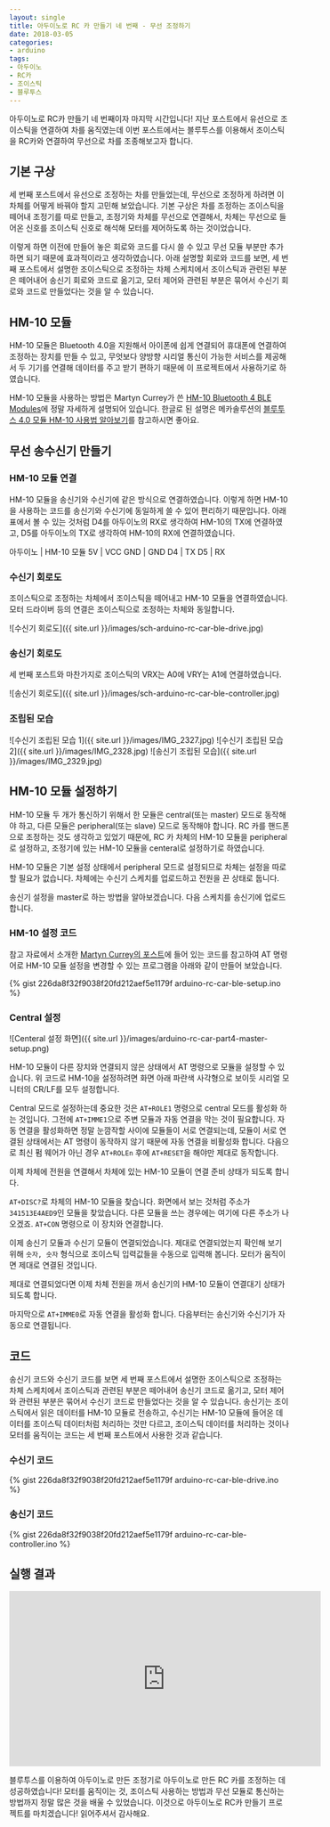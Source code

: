 ```yaml
---
layout: single
title: 아두이노로 RC 카 만들기 네 번째 - 무선 조정하기
date: 2018-03-05
categories: 
- arduino
tags:
- 아두이노
- RC카
- 조이스틱
- 블루투스
---
```


아두이노로 RC카 만들기 네 번째이자 마지막 시간입니다! 지난 포스트에서 유선으로 조이스틱을 연결하여 차를 움직였는데 이번 포스트에서는 블루투스를 이용해서 조이스틱을 RC카와 연결하여 무선으로 차를 조종해보고자 합니다.

## 기본 구상

세 번째 포스트에서 유선으로 조정하는 차를 만들었는데, 무선으로 조정하게 하려면 이 차체를 어떻게 바꿔야 할지 고민해 보았습니다. 기본 구상은 차를 조정하는 조이스틱을 떼어내 조정기를 따로 만들고, 조정기와 차체를 무선으로 연결해서, 차체는 무선으로 들어온 신호를 조이스틱 신호로 해석해 모터를 제어하도록 하는 것이었습니다. 

이렇게 하면 이전에 만들어 놓은 회로와 코드를 다시 쓸 수 있고 무선 모듈 부분만 추가하면 되기 때문에 효과적이라고 생각하였습니다. 아래 설명할 회로와 코드를 보면, 세 번째 포스트에서 설명한 조이스틱으로 조정하는 차체 스케치에서 조이스틱과 관련된 부분은 떼어내어 송신기 회로와 코드로 옮기고, 모터 제어와 관련된 부분은 묶어서 수신기 회로와 코드로 만들었다는 것을 알 수 있습니다.

## HM-10 모듈

HM-10 모듈은 Bluetooth 4.0을 지원해서 아이폰에 쉽게 연결되어 휴대폰에 연결하여 조정하는 장치를 만들 수 있고, 무엇보다 양방향 시리얼 통신이 가능한 서비스를 제공해서 두 기기를 연결해 데이터를 주고 받기 편하기 때문에 이 프로젝트에서 사용하기로 하였습니다.

HM-10 모듈을 사용하는 방법은 Martyn Currey가 쓴 [HM-10 Bluetooth 4 BLE Modules](http://www.martyncurrey.com/hm-10-bluetooth-4ble-modules/)에 정말 자세하게 설명되어 있습니다. 한글로 된 설명은 메카솔루션의 [블루투스 4.0 모듈 HM-10 사용법 알아보기](https://blog.naver.com/roboholic84/220780241273)를 참고하시면 좋아요.

## 무선 송수신기 만들기

### HM-10 모듈 연결

HM-10 모듈을 송신기와 수신기에 같은 방식으로 연결하였습니다. 이렇게 하면 HM-10을 사용하는 코드를 송신기와 수신기에 동일하게 쓸 수 있어 편리하기 때문입니다. 아래 표에서 볼 수 있는 것처럼 D4를 아두이노의 RX로 생각하여 HM-10의 TX에 연결하였고, D5를 아두이노의 TX로 생각하여 HM-10의 RX에 연결하였습니다.

아두이노 | HM-10 모듈
5V | VCC
GND | GND
D4 | TX
D5 | RX

### 수신기 회로도

조이스틱으로 조정하는 차체에서 조이스틱을 떼어내고 HM-10 모듈을 연결하였습니다. 모터 드라이버 등의 연결은 조이스틱으로 조정하는 차체와 동일합니다.

![수신기 회로도]({{ site.url }}/images/sch-arduino-rc-car-ble-drive.jpg)

### 송신기 회로도

세 번째 포스트와 마찬가지로 조이스틱의 VRX는 A0에 VRY는 A1에 연결하였습니다.

![송신기 회로도]({{ site.url }}/images/sch-arduino-rc-car-ble-controller.jpg)

### 조립된 모습

![수신기 조립된 모습 1]({{ site.url }}/images/IMG_2327.jpg)
![수신기 조립된 모습 2]({{ site.url }}/images/IMG_2328.jpg)
![송신기 조립된 모습]({{ site.url }}/images/IMG_2329.jpg)

## HM-10 모듈 설정하기

HM-10 모듈 두 개가 통신하기 위해서 한 모듈은 central(또는 master) 모드로 동작해야 하고, 다른 모듈은 peripheral(또는 slave) 모드로 동작해야 합니다. RC 카를 핸드폰으로 조정하는 것도 생각하고 있었기 때문에, RC 카 차체의 HM-10 모듈을 peripheral로 설정하고, 조정기에 있는 HM-10 모듈을 centeral로 설정하기로 하였습니다.

HM-10 모듈은 기본 설정 상태에서 peripheral 모드로 설정되므로 차체는 설정을 따로 할 필요가 없습니다. 차체에는 수신기 스케치를 업로드하고 전원을 끈 상태로 둡니다.

송신기 설정을 master로 하는 방법을 알아보겠습니다. 다음 스케치를 송신기에 업로드 합니다.

### HM-10 설정 코드

참고 자료에서 소개한 [Martyn Currey의 포스트](http://www.martyncurrey.com/hm-10-bluetooth-4ble-modules/)에 들어 있는 코드를 참고하여 AT 명령어로 HM-10 모듈 설정을 변경할 수 있는 프로그램을 아래와 같이 만들어 보았습니다.

{% gist 226da8f32f9038f20fd212aef5e1179f arduino-rc-car-ble-setup.ino %}

### Central 설정

![Centeral 설정 화면]({{ site.url }}/images/arduino-rc-car-part4-master-setup.png)

HM-10 모듈이 다른 장치와 연결되지 않은 상태에서 AT 명령으로 모듈을 설정할 수 있습니다. 위 코드로 HM-10을 설정하려면 화면 아래 파란색 사각형으로 보이듯 시리얼 모니터의 CR/LF를 모두 설정합니다. 

Central 모드로 설정하는데 중요한 것은 `AT+ROLE1` 명령으로 central 모드를 활성화 하는 것입니다. 그전에 `AT+IMME1`으로 주변 모듈과 자동 연결을 막는 것이 필요합니다. 자동 연결을 활성화하면 정말 눈깜작할 사이에 모듈들이 서로 연결되는데, 모듈이 서로 연결된 상태에서는 AT 명령이 동작하지 않기 때문에 자동 연결을 비활성화 합니다. 다음으로 최신 펌 웨어가 아닌 경우 `AT+ROLEn` 후에 `AT+RESET`을 해야만 제대로 동작합니다.

이제 차체에 전원을 연결해서 차체에 있는 HM-10 모듈이 연결 준비 상태가 되도록 합니다.

`AT+DISC?`로 차체의 HM-10 모듈을 찾습니다. 화면에서 보는 것처럼 주소가 `341513E4AED9`인 모듈을 찾았습니다. 다른 모듈을 쓰는 경우에는 여기에 다른 주소가 나오겠죠. `AT+CON` 명령으로 이 장치와 연결합니다.

이제 송신기 모듈과 수신기 모듈이 연결되었습니다. 제대로 연결되었는지 확인해 보기 위해 `숫자, 숫자` 형식으로 조이스틱 입력값들을 수동으로 입력해 봅니다. 모터가 움직이면 제대로 연결된 것입니다.

제대로 연결되었다면 이제 차체 전원을 꺼서 송신기의 HM-10 모듈이 연결대기 상태가 되도록 합니다.

마지막으로 `AT+IMME0`로 자동 연결을 활성화 합니다. 다음부터는 송신기와 수신기가 자동으로 연결됩니다.

## 코드

송신기 코드와 수신기 코드를 보면 세 번째 포스트에서 설명한 조이스틱으로 조정하는 차체 스케치에서 조이스틱과 관련된 부분은 떼어내어 송신기 코드로 옮기고, 모터 제어와 관련된 부분은 묶어서 수신기 코드로 만들었다는 것을 알 수 있습니다. 송신기는 조이스틱에서 읽은 데이터를 HM-10 모듈로 전송하고, 수신기는 HM-10 모듈에 들어온 데이터를 조이스틱 데이터처럼 처리하는 것만 다르고, 조이스틱 데이터를 처리하는 것이나 모터를 움직이는 코드는 세 번째 포스트에서 사용한 것과 같습니다.

### 수신기 코드

{% gist 226da8f32f9038f20fd212aef5e1179f arduino-rc-car-ble-drive.ino %}

### 송신기 코드

{% gist 226da8f32f9038f20fd212aef5e1179f arduino-rc-car-ble-controller.ino %}

## 실행 결과

<iframe width="560" height="315" src="https://www.youtube.com/embed/T2kqXinWIfk" frameborder="0" allow="autoplay; encrypted-media" allowfullscreen></iframe>

<p/>
<p/>
<p/>
블루투스를 이용하여 아두이노로 만든 조정기로 아두이노로 만든 RC 카를 조정하는 데 성공하였습니다! 모터를 움직이는 것, 조이스틱 사용하는 방법과 무선 모듈로 통신하는 방법까지 정말 많은 것을 배울 수 있었습니다. 이것으로 아두이노로 RC카 만들기 프로젝트를 마치겠습니다! 읽어주셔서 감사해요.